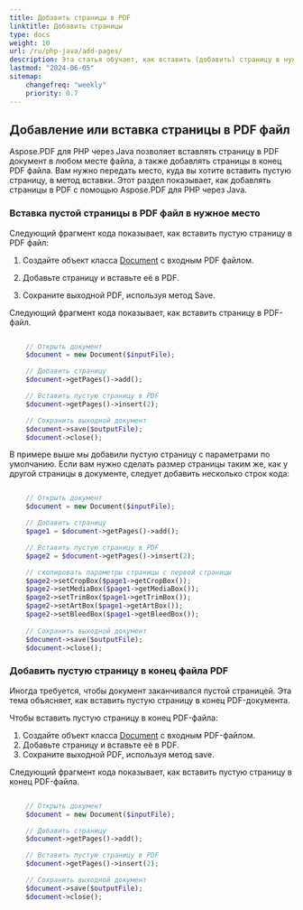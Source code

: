 ```yaml
---
title: Добавить страницы в PDF
linktitle: Добавить страницы
type: docs
weight: 10
url: /ru/php-java/add-pages/
description: Эта статья обучает, как вставить (добавить) страницу в нужное место в PDF файле. Узнайте, как перемещать, удалять (удалять) страницы из PDF файла с использованием PHP.
lastmod: "2024-06-05"
sitemap:
    changefreq: "weekly"
    priority: 0.7
---
```


## Добавление или вставка страницы в PDF файл

Aspose.PDF для PHP через Java позволяет вставлять страницу в PDF документ в любом месте файла, а также добавлять страницы в конец PDF файла. Вам нужно передать место, куда вы хотите вставить пустую страницу, в метод вставки.
Этот раздел показывает, как добавлять страницы в PDF с помощью Aspose.PDF для PHP через Java.

### Вставка пустой страницы в PDF файл в нужное место

Следующий фрагмент кода показывает, как вставить пустую страницу в PDF файл:

1. Создайте объект класса [Document](https://reference.aspose.com/pdf/java/com.aspose.pdf/Document) с входным PDF файлом.
2. Добавьте страницу и вставьте её в PDF.

1. Сохраните выходной PDF, используя метод Save.

Следующий фрагмент кода показывает, как вставить страницу в PDF-файл.

```php

    // Открыть документ
    $document = new Document($inputFile);

    // Добавить страницу
    $document->getPages()->add();

    // Вставить пустую страницу в PDF
    $document->getPages()->insert(2);

    // Сохранить выходной документ
    $document->save($outputFile);
    $document->close();
```

В примере выше мы добавили пустую страницу с параметрами по умолчанию. Если вам нужно сделать размер страницы таким же, как у другой страницы в документе, следует добавить несколько строк кода:

```php

    // Открыть документ
    $document = new Document($inputFile);

    // Добавить страницу
    $page1 = $document->getPages()->add();

    // Вставить пустую страницу в PDF
    $page2 = $document->getPages()->insert(2);

    // скопировать параметры страницы с первой страницы
    $page2->setCropBox($page1->getCropBox());
    $page2->setMediaBox($page1->getMediaBox());
    $page2->setTrimBox($page1->getTrimBox());
    $page2->setArtBox($page1->getArtBox());
    $page2->setBleedBox($page1->getBleedBox());
    
    // Сохранить выходной документ
    $document->save($outputFile);
    $document->close();
```


### Добавить пустую страницу в конец файла PDF

Иногда требуется, чтобы документ заканчивался пустой страницей. Эта тема объясняет, как вставить пустую страницу в конец PDF-документа.

Чтобы вставить пустую страницу в конец PDF-файла:

1. Создайте объект класса [Document](https://reference.aspose.com/pdf/java/com.aspose.pdf/Document) с входным PDF-файлом.
1. Добавьте страницу и вставьте её в PDF.
1. Сохраните выходной PDF, используя метод save.

Следующий фрагмент кода показывает, как вставить пустую страницу в конец PDF-файла.

```php

    // Открыть документ
    $document = new Document($inputFile);

    // Добавить страницу
    $document->getPages()->add();

    // Вставить пустую страницу в PDF
    $document->getPages()->insert(2);

    // Сохранить выходной документ
    $document->save($outputFile);
    $document->close();
```